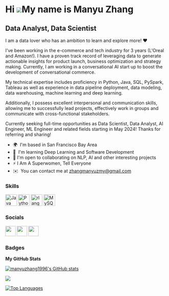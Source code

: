 Hi ![](https://user-images.githubusercontent.com/18350557/176309783-0785949b-9127-417c-8b55-ab5a4333674e.gif)My name is Manyu Zhang
===================================================================================================================================

Data Analyst, Data Scientist
---------------------------------------------------------------

I am a data lover who has an ambition to learn and explore more! ❤️

I've been working in the e-commerce and tech industry for 3 years (L'Oreal and Amazon!). I have a proven track record of leveraging data to generate actionable insights for product launch, business optimization and strategy making. 
Currently, I am working in a conversational AI start up to boost the development of conversational commerce.

My technical expertise includes proficiency in Python, Java, SQL, PySpark, Tableau as well as experience in data pipeline deployment, data modeling, data warehousing, machine learning and deep learning. 

Additionally, I possess excellent interpersonal and communication skills, allowing me to successfully lead projects, effectively work in groups and communicate with cross-functional stakeholders.

Currently seeking full-time opportunities as Data Scientist, Data Analyst, AI Engineer, ML Engineer and related fields starting in May 2024! Thanks for referring and sharing!

* 🌍  I'm based in San Francisco Bay Area
* 🧠  I'm learning Deep Learning and Software Development
* 🤝  I'm open to collaborating on NLP, AI and other interesting projects
* ⚡   I Am A Superwomen, Tell Everyone
* ✉️  You can contact me at [zhangmanyuzmy@gmail.com](mailto:zhangmanyuzmy@gmail.com)

### Skills


<p align="left">
<a href="https://www.oracle.com/java/" target="_blank" rel="noreferrer"><img src="https://raw.githubusercontent.com/danielcranney/readme-generator/main/public/icons/skills/java-colored.svg" width="36" height="36" alt="Java" /></a>
<a href="https://www.python.org/" target="_blank" rel="noreferrer"><img src="https://raw.githubusercontent.com/danielcranney/readme-generator/main/public/icons/skills/python-colored.svg" width="36" height="36" alt="Python" /></a>
<a href="https://www.r-project.org/" target="_blank" rel="noreferrer"><img src="https://raw.githubusercontent.com/danielcranney/readme-generator/main/public/icons/skills/rlang-colored.svg" width="36" height="36" alt="rlang" /></a>
<a href="https://www.mysql.com/" target="_blank" rel="noreferrer"><img src="https://raw.githubusercontent.com/danielcranney/readme-generator/main/public/icons/skills/mysql-colored.svg" width="36" height="36" alt="MySQL" /></a>
</p>


### Socials

<p align="left"> <a href="https://www.github.com/manyuzhang1996" target="_blank" rel="noreferrer"><img src="https://raw.githubusercontent.com/danielcranney/readme-generator/main/public/icons/socials/github.svg" width="32" height="32" /></a> <a href="https://www.linkedin.com/in/manyu-zhang-b98457186/" target="_blank" rel="noreferrer"><img src="https://raw.githubusercontent.com/danielcranney/readme-generator/main/public/icons/socials/linkedin.svg" width="32" height="32" /></a> <a href="http://www.medium.com/@manyu.zhang" target="_blank" rel="noreferrer"><img src="https://raw.githubusercontent.com/danielcranney/readme-generator/main/public/icons/socials/medium.svg" width="32" height="32" /></a></p>

### Badges

<b>My GitHub Stats</b>

<a href="http://www.github.com/manyuzhang1996"><img src="https://github-readme-stats.vercel.app/api?username=manyuzhang1996&show_icons=true&hide=&count_private=true&title_color=0891b2&text_color=ffffff&icon_color=0891b2&bg_color=1c1917&hide_border=true&show_icons=true" alt="manyuzhang1996's GitHub stats" /></a>

<a href="http://www.github.com/manyuzhang1996"><img src="https://github-readme-streak-stats.herokuapp.com/?user=manyuzhang1996&stroke=ffffff&background=1c1917&ring=0891b2&fire=0891b2&currStreakNum=ffffff&currStreakLabel=0891b2&sideNums=ffffff&sideLabels=ffffff&dates=ffffff&hide_border=true" /></a>


<a href="https://github.com/manyuzhang1996" align="left"><img src="https://github-readme-stats.vercel.app/api/top-langs/?username=manyuzhang1996&langs_count=10&title_color=0891b2&text_color=ffffff&icon_color=0891b2&bg_color=1c1917&hide_border=true&locale=en&custom_title=Top%20%Languages" alt="Top Languages" /></a>
